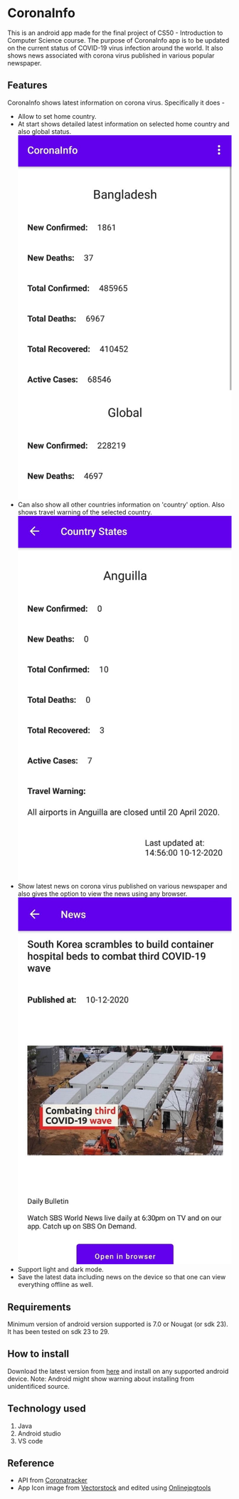 # CoronaInfo

This is an android app made for the final project of CS50 - Introduction to Computer Science course.
The purpose of CoronaInfo app is to be updated on the current status of COVID-19 virus infection around the world. It also shows news associated with corona virus published in various popular newspaper.

## Features

CoronaInfo shows latest information on corona virus. Specifically it does -

- Allow to set home country.
- At start shows detailed latest information on selected home country and also global status. ![Home menu](https://github.com/amritoo/corona-info/blob/master/images/home.jpg)
- Can also show all other countries information on 'country' option. Also shows travel warning of the selected country. ![Country menu](https://github.com/amritoo/corona-info/blob/master/images/country.jpg)
- Show latest news on corona virus published on various newspaper and also gives the option to view the news using any browser. ![News](https://github.com/amritoo/corona-info/blob/master/images/news.jpg)
- Support light and dark mode.
- Save the latest data including news on the device so that one can view everything offline as well.

## Requirements

Minimum version of android version supported is 7.0 or Nougat (or sdk 23). It has been tested on sdk 23 to 29.

## How to install

Download the latest version from [here](https://github.com/amritoo/corona-info/releases/) and install on any supported android device. Note: Android might show warning about installing from unidentificed source.

## Technology used

1. Java
2. Android studio
3. VS code

## Reference

- API from [Coronatracker](https://api.coronatracker.com/)
- App Icon image from [Vectorstock](https://www.vectorstock.com/) and edited using [Onlinejpgtools](https://onlinejpgtools.com/)
